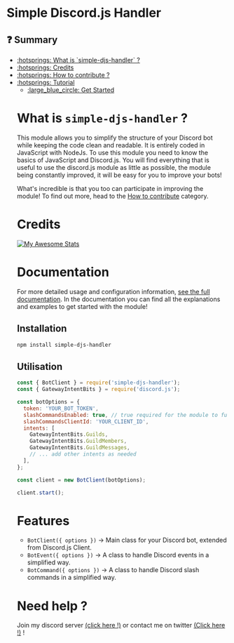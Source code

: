 # Simple Discord.js Handler

## :question: Summary
<ul>
<li><a href="?tab=readme-ov-file#what-is-simple-djs-handler-">:hotsprings: What is `simple-djs-handler` ?</a></li>
<li><a href="?tab=readme-ov-file#credits">:hotsprings: Credits</a>
<li><a href="">:hotsprings: How to contribute ?</a></li>
<li><a href="">:hotsprings: Tutorial</a>
<ul>
<li><a href="">:large_blue_circle: Get Started</a></li>
</ul></li>

# What is `simple-djs-handler` ?

This module allows you to simplify the structure of your Discord bot while keeping the code clean and readable. It is entirely coded in JavaScript with NodeJs. To use this module you need to know the basics of JavaScript and Discord.js.
You will find everything that is useful to use the discord.js module as little as possible, the module being constantly improved, it will be easy for you to improve your bots!

What's incredible is that you too can participate in improving the module!
To find out more, head to the <a href="">How to contribute</a> category.

# Credits

[![My Awesome Stats](https://awesome-github-stats.azurewebsites.net/user-stats/Cut0x?cardType=level-alternate&theme=vue-dark&preferLogin=false&Border=462ADD&Background=6137DD&Text=000000&Title=000000&Ring=000000)](https://git.io/awesome-stats-card)

# Documentation
For more detailed usage and configuration information, [see the full documentation](https://simple-djs-handler.glitch.me).
In the documentation you can find all the explanations and examples to get started with the module!

## Installation
```bash
npm install simple-djs-handler
```


## Utilisation
```js
const { BotClient } = require('simple-djs-handler');
const { GatewayIntentBits } = require('discord.js');

const botOptions = {
  token: 'YOUR_BOT_TOKEN',
  slashCommandsEnabled: true, // true required for the module to function properly!
  slashCommandsClientId: 'YOUR_CLIENT_ID',
  intents: [
    GatewayIntentBits.Guilds,
    GatewayIntentBits.GuildMembers,
    GatewayIntentBits.GuildMessages,
    // ... add other intents as needed
  ],
};

const client = new BotClient(botOptions);

client.start();
```

# Features
- `BotClient({ options })` -> Main class for your Discord bot, extended from Discord.js Client.
- `BotEvent({ options })` -> A class to handle Discord events in a simplified way.
- `BotCommand({ options })` -> A class to handle Discord slash commands in a simplified way.

# Need help ?
Join my discord server [(click here !)](https://discord.gg/aTX6FP37pK) or contact me on twitter [(Click here !)](https://twitter.com/cut0x_) !